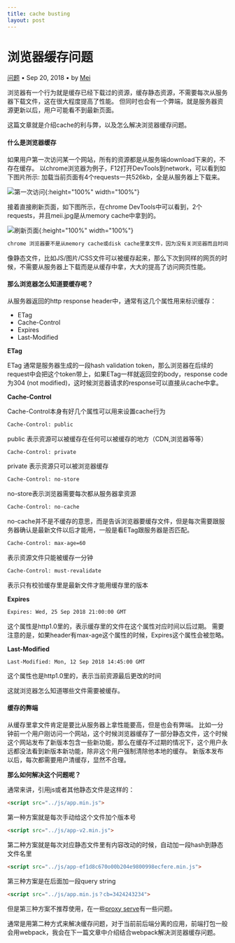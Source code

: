 ```yaml
---
title: cache busting
layout: post
---
```


# 浏览器缓存问题
<div class="title-meta">
    <span><a class="github-link" href="/2018/09/24/issues.html">问题</a></span>
    <span class="title-bullet">•</span>
    <span>Sep 20, 2018</span>
    <span class="title-bullet">•</span>
    <span>by <a class="github-link" href="http://github.com/limeii">Mei</a></span>
</div>

浏览器有一个行为就是缓存已经下载过的资源，缓存静态资源，不需要每次从服务器下载文件，这在很大程度提高了性能。
但同时也会有一个弊端，就是服务器资源更新以后，用户可能看不到最新页面。


这篇文章就是介绍cache的利与弊，以及怎么解决浏览器缓存问题。

#### 什么是浏览器缓存

如果用户第一次访问某一个网站，所有的资源都是从服务端download下来的，不存在缓存。
以chrome浏览器为例子，F12打开DevTools到network，可以看到如下图片所示: 加载当前页面有4个requests一共526kb，全是从服务器上下载来。


![第一次访问]( https://limeii.github.io/assets/images/posts/issues/cache-firstload.png){:height="100%" width="100%"}


接着直接刷新页面，如下图所示，在chrome DevTools中可以看到，2个requests，并且meii.jpg是从memory cache中拿到的。


![刷新页面]( https://limeii.github.io/assets/images/posts/issues/cache-refreshload.png){:height="100%" width="100%"}


```html
chrome 浏览器要不是从memory cache或disk cache里拿文件，因为没有关浏览器而且时间比较短所示上图中还是从memory cache里拿得
```

像静态文件，比如JS/图片/CSS文件可以被缓存起来，那么下次到同样的网页的时候，不需要从服务器上下载而是从缓存中拿，大大的提高了访问网页性能。

#### 那么浏览器怎么知道要缓存呢？

从服务器返回的http response header中，通常有这几个属性用来标识缓存：
- ETag
- Cache-Control
- Expires
- Last-Modified

**ETag**


ETag 通常是服务器生成的一段hash validation token，那么浏览器在后续的request中会把这个token带上，如果ETag一样就返回空的body，response code为304 (not modified)，这时候浏览器请求的response可以直接从cache中拿。

**Cache-Control**


Cache-Control本身有好几个属性可以用来设置cache行为

```html
Cache-Control: public
```
public 表示资源可以被缓存在任何可以被缓存的地方（CDN,浏览器等等）

```html
Cache-Control: private
```
private 表示资源只可以被浏览器缓存

```html
Cache-Control: no-store
```
no-store表示浏览器需要每次都从服务器拿资源

```html
Cache-Control: no-cache
```
no-cache并不是不缓存的意思，而是告诉浏览器要缓存文件，但是每次需要跟服务器确认是最新文件以后才能用，一般是看ETag跟服务器是否匹配。

```html
Cache-Control: max-age=60
```
表示资源文件只能被缓存一分钟

```html
Cache-Control: must-revalidate
```
表示只有校验缓存里是最新文件才能用缓存里的版本

**Expires**


```html
Expires: Wed, 25 Sep 2018 21:00:00 GMT
```
这个属性是http1.0里的，表示缓存里的文件在这个属性对应时间以后过期。
需要注意的是，如果header有max-age这个属性的时候，Expires这个属性会被忽略。

**Last-Modified**


```
Last-Modified: Mon, 12 Sep 2018 14:45:00 GMT
```
这个属性也是http1.0里的，表示当前资源最后更改的时间

这就浏览器怎么知道哪些文件需要被缓存。

#### 缓存的弊端


从缓存里拿文件肯定是要比从服务器上拿性能要高，但是也会有弊端。
比如一分钟前一个用户刚访问一个网站，这个时候浏览器缓存了一部分静态文件，这个时候这个网站发布了新版本包含一些新功能，那么在缓存不过期的情况下，这个用户永远都没法看到新版本新功能，除非这个用户强制清除他本地的缓存。
新版本发布以后，每次都需要用户清缓存，显然不合理。

**那么如何解决这个问题呢？**


通常来讲，引用js或者其他静态文件是这样的：
```html
<script src="../js/app.min.js">
```
第一种方案就是每次手动给这个文件加个版本号

```html
<script src="../js/app-v2.min.js">
```

第二种方案就是每次对应静态文件里有内容改动的时候，自动加一段hash到静态文件名里
```html
<script src="../js/app-ef1d8c670o00b204e9800998ecfere.min.js">
```

第三种方案是在后面加一段query string
```html
<script src="../js/app.min.js？cb=3424243234">
```
但是第三种方案不推荐使用，在一些[proxy serve](https://gtmetrix.com/remove-query-strings-from-static-resources.html)有一些问题。

通常是用第二种方式来解决缓存问题，对于当前前后端分离的应用，前端打包一般会用webpack，我会在下一篇文章中介绍结合webpack解决浏览器缓存问题。
